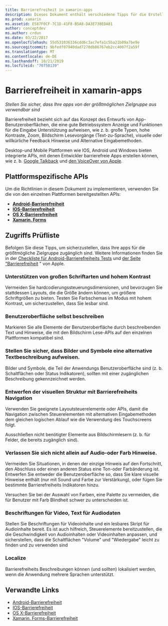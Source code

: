 ```yaml
---
title: Barrierefreiheit in xamarin-apps
description: Dieses Dokument enthält verschiedene Tipps für die Erstellung von zugänglichen apps. Sie enthält beispielsweise Empfehlungen zu großen Schriftarten, hohem Kontrast, selbst beschreibenden Schnittstellen und mehr.
ms.prod: xamarin
ms.assetid: E587F0CF-7C1D-41F8-B5A8-DA3E738EDA81
author: conceptdev
ms.author: crdun
ms.date: 03/22/2017
ms.openlocfilehash: 55d531036336cdd6c3ac7efa1c5ba21b09a7be9e
ms.sourcegitcommit: 9bfedf07940dad7270db86767eb2cc4007f2a59f
ms.translationtype: MT
ms.contentlocale: de-DE
ms.lasthandoff: 10/21/2019
ms.locfileid: "70758139"
---
```

# <a name="accessibility-in-xamarin-apps"></a>Barrierefreiheit in xamarin-apps

_Stellen Sie sicher, dass Ihre apps von der größtmöglichen Zielgruppe aus verwendbar sind_

Barrierefreiheit bezieht sich auf das Konzept des Entwurfs von App-Benutzeroberflächen, die eine gute Betriebssystem Anzeige und Funktionen für die Eingabe Unterstützung aufweisen, wie z. b. große Typen, hohe Kontraste, Zoom, Bildschirm Lesevorgänge (Text-zu-Sprache), visuelle oder willkürliche Feedback Hinweise und Alternative Eingabemethoden.

Desktop-und Mobile Plattformen wie IOS, Android und Windows bieten integrierte APIs, mit denen Entwickler barrierefreie Apps erstellen können, wie z. b. [Google Talkback](https://play.google.com/store/apps/details?id=com.google.android.marvin.talkback) und [den VoiceOver von Apple](http://www.apple.com/accessibility/ios/voiceover/).

## <a name="platform-specific-apis"></a>Plattformspezifische APIs

Um die Richtlinien in diesem Dokument zu implementieren, verwenden Sie die von den einzelnen Plattformen bereitgestellten APIs:

- [**Android-Barrierefreiheit**](~/android/app-fundamentals/accessibility.md)
- [**IOS-Barrierefreiheit**](~/ios/app-fundamentals/accessibility.md)
- [**OS X-Barrierefreiheit**](~/mac/app-fundamentals/accessibility.md)
- [**Xamarin. Forms**](~/xamarin-forms/app-fundamentals/accessibility/index.md)

<a name="checklist" />

## <a name="accessibility-checklist"></a>Zugriffs Prüfliste

Befolgen Sie diese Tipps, um sicherzustellen, dass Ihre apps für die größtmögliche Zielgruppe zugänglich sind. Weitere Informationen finden Sie in der [Checkliste für Android-Barrierefreiheits Tests](https://developer.android.com/training/accessibility/testing.html) und [der Seite "Barrierefreiheit](http://www.apple.com/accessibility/) " von Apple.

### <a name="support-large-fonts-and-high-contrast"></a>Unterstützen von großen Schriftarten und hohem Kontrast

Vermeiden Sie hardcodierungssteuerungsdimensionen, und bevorzugen Sie stattdessen Layouts, die die Größe ändern können, um größere Schriftgrößen zu bieten.
Testen Sie Farbschemas im Modus mit hohem Kontrast, um sicherzustellen, dass Sie lesbar sind.

### <a name="make-the-user-interface-self-describing"></a>Benutzeroberfläche selbst beschreiben

Markieren Sie alle Elemente der Benutzeroberfläche durch beschreibenden Text und Hinweise, die mit den Bildschirm Lese-APIs auf den einzelnen Plattformen kompatibel sind.

### <a name="ensure-that-images-and-icons-have-an-alternate-text-description"></a>Stellen Sie sicher, dass Bilder und Symbole eine alternative Textbeschreibung aufweisen.

Bilder und Symbole, die Teil der Anwendungs Benutzeroberfläche sind (z. b. Schaltflächen oder Status Indikatoren), sollten mit einer zugänglichen Beschreibung gekennzeichnet werden.

### <a name="design-the-visual-tree-with-accessible-navigation-in-mind"></a>Entwerfen der visuellen Struktur mit Barrierefreiheits Navigation

Verwenden Sie geeignete Layoutsteuerelemente oder APIs, damit die Navigation zwischen Steuerelementen mit alternativen Eingabemethoden dem gleichen logischen Ablauf wie die Verwendung des Touchscreens folgt.

Ausschließen nicht benötigter Elemente aus Bildschirmlesern (z. b. für Felder, die bereits zugänglich sind).

### <a name="dont-rely-on-audio-or-color-cues-alone"></a>Verlassen Sie sich nicht allein auf Audio-oder Farb Hinweise.

Vermeiden Sie Situationen, in denen der einzige Hinweis auf den Fortschritt, den Abschluss oder einen anderen Status eine Ton-oder Farbänderung ist. Entwerfen Sie entweder die Benutzeroberfläche so, dass Sie klare visuelle Hinweise enthält (nur mit Sound und Farbe zur Verstärkung), oder fügen Sie bestimmte Barrierefreiheits Indikatoren hinzu.

Versuchen Sie bei der Auswahl von Farben, eine Palette zu vermeiden, die für Benutzer mit Farb Blindheit schwer zu unterscheiden ist.

### <a name="captioning-for-video-text-for-audio"></a>Beschriftungen für Video, Text für Audiodaten

Stellen Sie Beschriftungen für Videoinhalte und ein lesbares Skript für Audioinhalte bereit. Es ist auch hilfreich, Steuerelemente bereitzustellen, die die Geschwindigkeit von Audioinhalten oder Videoinhalten anpassen, und sicherstellen, dass die Schaltflächen "Volume" und "Wiedergabe" leicht zu finden und zu verwenden sind

### <a name="localize"></a>Localize

Barrierefreiheits Beschreibungen können (und sollten) lokalisiert werden, wenn die Anwendung mehrere Sprachen unterstützt.

## <a name="related-links"></a>Verwandte Links

- [Android-Barrierefreiheit](~/android/app-fundamentals/accessibility.md)
- [IOS-Barrierefreiheit](~/ios/app-fundamentals/accessibility.md)
- [OS X-Barrierefreiheit](~/mac/app-fundamentals/accessibility.md)
- [Xamarin. Forms-Barrierefreiheit](~/xamarin-forms/app-fundamentals/accessibility/index.md)
